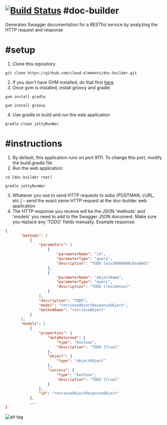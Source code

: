[![Build Status](https://travis-ci.org/cloud-elements/doc-builder.png?branch=master)](https://travis-ci.org/cloud-elements/doc-builder)
#doc-builder
=========
Generates Swagger documentation for a RESTful service by analyzing the HTTP request and response

#setup
=========
1. Clone this repository
```
git clone https://github.com/cloud-elements/doc-builder.git
```

2. If you don't have GVM installed, do that first <a href="http://gvmtool.net/" target="_blank">here</a>
3. Once gvm is installed, install groovy and gradle
```
gvm install gradle
```
```
gvm install groovy
```

4. Use gradle to build and run the web application
```
gradle clean jettyRunWar
```

#instructions
=========
1. By default, this application runs on port 9111.  To change this port, modify the build.gradle file
2. Run the web application:
```
cd [doc-builder root]
```
```
gradle jettyRunWar
```

3. Whatever you use to send HTTP requests to soba (POSTMAN, cURL, etc.) - send the exact same HTTP request at the doc-builder web application
4. The HTTP response you receive will be the JSON 'methods' and 'models' you need to add to the Swagger JSON document.  Make sure you replace any 'TODO' fields manually. Example response:

```JSON
{
       "methods": [
           {
               "parameters": [
                   {
                       "parameterName": "id",
                       "parameterType": "query",
                       "description": "TODO [a1v30000000LKYwAAO]"
                   },
                   {
                       "parameterName": "objectName",
                       "parameterType": "query",
                       "description": "TODO [residence]"
                   }
               ],
               "description": "TODO",
               "model": "retrieveObjectResponseObject",
               "methodName": "retrieveObject"
           }
       ],
       "models": [
           {
               "properties": {
                   "dataReturned": {
                       "type": "boolean",
                       "description": "TODO [true]"
                   },
                   "object": {
                       "type": "objectObject"
                   },
                   "success": {
                       "type": "boolean",
                       "description": "TODO [true]"
                   }
               },
               "id": "retrieveObjectResponseObject"
           },
           ...
}
```

![alt tag](http://stack.to/wp-content/uploads//Cloud-Elements.png)